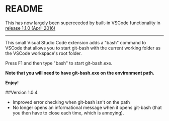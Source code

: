 # README

This has now largely been superceeded by built-in VSCode functionality in
[release 1.1.0 (April 2016)](https://code.visualstudio.com/updates/vApril)

----

This small Visual Studio Code extension adds a "bash" command to VSCode that allows you to start git-bash with the current working folder 
as the VSCode workspace's root folder.

Press F1 and then type "bash" to start git-bash.exe.

**Note that you will need to have git-bash.exe on the environment path.**

**Enjoy!**

##Version 1.0.4
* Improved error checking when git-bash isn't on the path
* No longer opens an informational message when it opens git-bash (that you then have to close each time, which is annoying).
